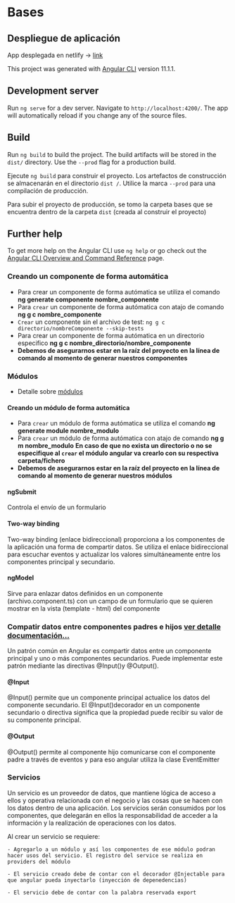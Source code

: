 # Bases

## Despliegue de aplicación

App desplegada en netlify -> [link](https://elegant-visvesvaraya-63d82a.netlify.app/)

This project was generated with [Angular CLI](https://github.com/angular/angular-cli) version 11.1.1.

## Development server

Run `ng serve` for a dev server. Navigate to `http://localhost:4200/`. The app will automatically reload if you change any of the source files.

## Build

Run `ng build` to build the project. The build artifacts will be stored in the `dist/` directory. Use the `--prod` flag for a production build.

Ejecute `ng build` para construir el proyecto. Los artefactos de construcción se almacenarán en el directorio `dist /`. Utilice la marca `--prod` para una compilación de producción.

Para subir el proyecto de producción, se tomo la carpeta bases que se encuentra dentro de la carpeta `dist` (creada al construir el proyecto)

## Further help

To get more help on the Angular CLI use `ng help` or go check out the [Angular CLI Overview and Command Reference](https://angular.io/cli) page.

### Creando un componente de forma automática

* Para crear un componente de forma autómatica se utiliza el comando **ng generate componente nombre_componente**
* Para `crear` un componente de forma autómatica con atajo de comando **ng g c nombre_componente**
* `Crear` un componente sin el archivo de test: `ng g c directorio/nombreComponente --skip-tests`
* Para crear un componente de forma autómatica en un directorio especifico **ng g c nombre_directorio/nombre_componente**
* **Debemos de asegurarnos estar en la raíz del proyecto en la línea de comando al momento de generar nuestros componentes**


### Módulos

* Detalle sobre [módulos](https://academia-binaria.com/base-aplicacion-angular/)

#### Creando un módulo de forma automática

* Para `crear` un módulo de forma autómatica se utiliza el comando **ng generate module nombre_modulo**
* Para `crear` un módulo de forma autómatica con atajo de comando **ng g m nombre_modulo**
**En caso de que no exista un directorio o no se especifique al `crear` el módulo angular va crearlo con su respectiva carpeta/fichero**
* **Debemos de asegurarnos estar en la raíz del proyecto en la línea de comando al momento de generar nuestros módulos**

#### ngSubmit

Controla el envío de un formulario


#### Two-way binding

Two-way binding (enlace bidireccional) proporciona a los componentes de la aplicación una forma de compartir datos. Se utiliza el enlace bidireccional para escuchar eventos y actualizar los valores simultáneamente entre los componentes principal y secundario.


#### ngModel

Sirve para enlazar datos definidos en un componente (archivo.component.ts) con un campo de un formulario que se quieren mostrar en la vista (template - html) del componente


### Compatir datos entre componentes padres e hijos [ver detalle documentación...](https://angular.io/guide/inputs-outputs)

Un patrón común en Angular es compartir datos entre un componente principal y uno o más componentes secundarios. Puede implementar este patrón mediante las directivas @Input()y @Output().

#### @Input

@Input() permite que un componente principal actualice los datos del componente secundario.
El @Input()decorador en un componente secundario o directiva significa que la propiedad puede recibir su valor de su componente principal.


#### @Output

@Output() permite al componente hijo comunicarse con el componente padre a través de eventos y para eso angular utiliza la clase EventEmitter


### Servicios

Un servicio es un proveedor de datos, que mantiene lógica de acceso a ellos y operativa relacionada con el negocio y las cosas que se hacen con los datos dentro de una aplicación. Los servicios serán consumidos por los componentes, que delegarán en ellos la responsabilidad de acceder a la información y la realización de operaciones con los datos.

Al crear un servicio se requiere:

    - Agregarlo a un módulo y así los componentes de ese módulo podran hacer usos del servicio. El registro del service se realiza en providers del módulo

    - El servicio creado debe de contar con el decorador @Injectable para que angular pueda inyectarlo (inyección de depenedencias)

    - El servicio debe de contar con la palabra reservada export
